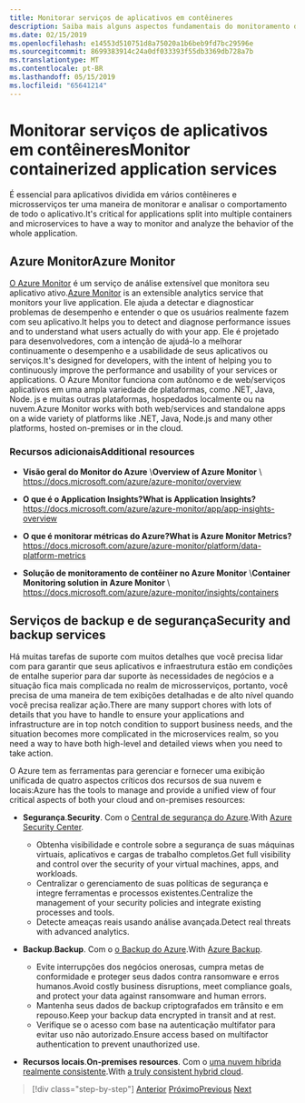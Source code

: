 ```yaml
---
title: Monitorar serviços de aplicativos em contêineres
description: Saiba mais alguns aspectos fundamentais do monitoramento de arquiteturas de contêiner
ms.date: 02/15/2019
ms.openlocfilehash: e14553d510751d8a75020a1b6beb9fd7bc29596e
ms.sourcegitcommit: 8699383914c24a0df033393f55db3369db728a7b
ms.translationtype: MT
ms.contentlocale: pt-BR
ms.lasthandoff: 05/15/2019
ms.locfileid: "65641214"
---
```

# <a name="monitor-containerized-application-services"></a><span data-ttu-id="7418d-103">Monitorar serviços de aplicativos em contêineres</span><span class="sxs-lookup"><span data-stu-id="7418d-103">Monitor containerized application services</span></span>

<span data-ttu-id="7418d-104">É essencial para aplicativos dividida em vários contêineres e microsserviços ter uma maneira de monitorar e analisar o comportamento de todo o aplicativo.</span><span class="sxs-lookup"><span data-stu-id="7418d-104">It's critical for applications split into multiple containers and microservices to have a way to monitor and analyze the behavior of the whole application.</span></span>

## <a name="azure-monitor"></a><span data-ttu-id="7418d-105">Azure Monitor</span><span class="sxs-lookup"><span data-stu-id="7418d-105">Azure Monitor</span></span>

<span data-ttu-id="7418d-106">[O Azure Monitor](https://azure.microsoft.com/services/monitor/) é um serviço de análise extensível que monitora seu aplicativo ativo.</span><span class="sxs-lookup"><span data-stu-id="7418d-106">[Azure Monitor](https://azure.microsoft.com/services/monitor/) is an extensible analytics service that monitors your live application.</span></span> <span data-ttu-id="7418d-107">Ele ajuda a detectar e diagnosticar problemas de desempenho e entender o que os usuários realmente fazem com seu aplicativo.</span><span class="sxs-lookup"><span data-stu-id="7418d-107">It helps you to detect and diagnose performance issues and to understand what users actually do with your app.</span></span> <span data-ttu-id="7418d-108">Ele é projetado para desenvolvedores, com a intenção de ajudá-lo a melhorar continuamente o desempenho e a usabilidade de seus aplicativos ou serviços.</span><span class="sxs-lookup"><span data-stu-id="7418d-108">It's designed for developers, with the intent of helping you to continuously improve the performance and usability of your services or applications.</span></span> <span data-ttu-id="7418d-109">O Azure Monitor funciona com autônomo e de web/serviços aplicativos em uma ampla variedade de plataformas, como .NET, Java, Node. js e muitas outras plataformas, hospedados localmente ou na nuvem.</span><span class="sxs-lookup"><span data-stu-id="7418d-109">Azure Monitor works with both web/services and standalone apps on a wide variety of platforms like .NET, Java, Node.js and many other platforms, hosted on-premises or in the cloud.</span></span>

### <a name="additional-resources"></a><span data-ttu-id="7418d-110">Recursos adicionais</span><span class="sxs-lookup"><span data-stu-id="7418d-110">Additional resources</span></span>

- <span data-ttu-id="7418d-111">**Visão geral do Monitor do Azure** \\</span><span class="sxs-lookup"><span data-stu-id="7418d-111">**Overview of Azure Monitor** \\</span></span>
  <https://docs.microsoft.com/azure/azure-monitor/overview>

- <span data-ttu-id="7418d-112">**O que é o Application Insights?**</span><span class="sxs-lookup"><span data-stu-id="7418d-112">**What is Application Insights?**</span></span> \
  <https://docs.microsoft.com/azure/azure-monitor/app/app-insights-overview>

- <span data-ttu-id="7418d-113">**O que é monitorar métricas do Azure?**</span><span class="sxs-lookup"><span data-stu-id="7418d-113">**What is Azure Monitor Metrics?**</span></span> \
  <https://docs.microsoft.com/azure/azure-monitor/platform/data-platform-metrics>

- <span data-ttu-id="7418d-114">**Solução de monitoramento de contêiner no Azure Monitor** \\</span><span class="sxs-lookup"><span data-stu-id="7418d-114">**Container Monitoring solution in Azure Monitor** \\</span></span>
  <https://docs.microsoft.com/azure/azure-monitor/insights/containers>

## <a name="security-and-backup-services"></a><span data-ttu-id="7418d-115">Serviços de backup e de segurança</span><span class="sxs-lookup"><span data-stu-id="7418d-115">Security and backup services</span></span>

<span data-ttu-id="7418d-116">Há muitas tarefas de suporte com muitos detalhes que você precisa lidar com para garantir que seus aplicativos e infraestrutura estão em condições de entalhe superior para dar suporte às necessidades de negócios e a situação fica mais complicada no realm de microsserviços, portanto, você precisa de uma maneira de tem exibições detalhadas e de alto nível quando você precisa realizar ação.</span><span class="sxs-lookup"><span data-stu-id="7418d-116">There are many support chores with lots of details that you have to handle to ensure your applications and infrastructure are in top notch condition to support business needs, and the situation becomes more complicated in the microservices realm, so you need a way to have both high-level and detailed views when you need to take action.</span></span>

<span data-ttu-id="7418d-117">O Azure tem as ferramentas para gerenciar e fornecer uma exibição unificada de quatro aspectos críticos dos recursos de sua nuvem e locais:</span><span class="sxs-lookup"><span data-stu-id="7418d-117">Azure has the tools to manage and provide a unified view of four critical aspects of both your cloud and on-premises resources:</span></span>

- <span data-ttu-id="7418d-118">**Segurança**.</span><span class="sxs-lookup"><span data-stu-id="7418d-118">**Security**.</span></span> <span data-ttu-id="7418d-119">Com o [Central de segurança do Azure](https://azure.microsoft.com/services/security-center/).</span><span class="sxs-lookup"><span data-stu-id="7418d-119">With [Azure Security Center](https://azure.microsoft.com/services/security-center/).</span></span>
  - <span data-ttu-id="7418d-120">Obtenha visibilidade e controle sobre a segurança de suas máquinas virtuais, aplicativos e cargas de trabalho completos.</span><span class="sxs-lookup"><span data-stu-id="7418d-120">Get full visibility and control over the security of your virtual machines, apps, and workloads.</span></span>
  - <span data-ttu-id="7418d-121">Centralizar o gerenciamento de suas políticas de segurança e integre ferramentas e processos existentes.</span><span class="sxs-lookup"><span data-stu-id="7418d-121">Centralize the management of your security policies and integrate existing processes and tools.</span></span>
  - <span data-ttu-id="7418d-122">Detecte ameaças reais usando análise avançada.</span><span class="sxs-lookup"><span data-stu-id="7418d-122">Detect real threats with advanced analytics.</span></span>

- <span data-ttu-id="7418d-123">**Backup**.</span><span class="sxs-lookup"><span data-stu-id="7418d-123">**Backup**.</span></span> <span data-ttu-id="7418d-124">Com o [o Backup do Azure](https://azure.microsoft.com/services/backup/).</span><span class="sxs-lookup"><span data-stu-id="7418d-124">With [Azure Backup](https://azure.microsoft.com/services/backup/).</span></span>
  - <span data-ttu-id="7418d-125">Evite interrupções dos negócios onerosas, cumpra metas de conformidade e proteger seus dados contra ransomware e erros humanos.</span><span class="sxs-lookup"><span data-stu-id="7418d-125">Avoid costly business disruptions, meet compliance goals, and protect your data against ransomware and human errors.</span></span>
  - <span data-ttu-id="7418d-126">Mantenha seus dados de backup criptografados em trânsito e em repouso.</span><span class="sxs-lookup"><span data-stu-id="7418d-126">Keep your backup data encrypted in transit and at rest.</span></span>
  - <span data-ttu-id="7418d-127">Verifique se o acesso com base na autenticação multifator para evitar uso não autorizado.</span><span class="sxs-lookup"><span data-stu-id="7418d-127">Ensure access based on multifactor authentication to prevent unauthorized use.</span></span>

- <span data-ttu-id="7418d-128">**Recursos locais**.</span><span class="sxs-lookup"><span data-stu-id="7418d-128">**On-premises resources**.</span></span> <span data-ttu-id="7418d-129">Com o [uma nuvem híbrida realmente consistente](https://azure.microsoft.com/resources/truly-consistent-hybrid-cloud-with-microsoft-azure/).</span><span class="sxs-lookup"><span data-stu-id="7418d-129">With [a truly consistent hybrid cloud](https://azure.microsoft.com/resources/truly-consistent-hybrid-cloud-with-microsoft-azure/).</span></span>

>[!div class="step-by-step"]
><span data-ttu-id="7418d-130">[Anterior](manage-production-docker-environments.md)
>[Próximo](../key-takeaways/index.md)</span><span class="sxs-lookup"><span data-stu-id="7418d-130">[Previous](manage-production-docker-environments.md)
[Next](../key-takeaways/index.md)</span></span>
